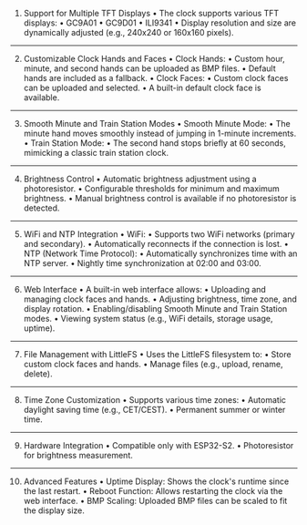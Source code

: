 1. Support for Multiple TFT Displays
•	The clock supports various TFT displays:
•	GC9A01
•	GC9D01
•	ILI9341
•	Display resolution and size are dynamically adjusted (e.g., 240x240 or 160x160 pixels).
---
2. Customizable Clock Hands and Faces
•	Clock Hands:
•	Custom hour, minute, and second hands can be uploaded as BMP files.
•	Default hands are included as a fallback.
•	Clock Faces:
•	Custom clock faces can be uploaded and selected.
•	A built-in default clock face is available.
---
3. Smooth Minute and Train Station Modes
•	Smooth Minute Mode:
•	The minute hand moves smoothly instead of jumping in 1-minute increments.
•	Train Station Mode:
•	The second hand stops briefly at 60 seconds, mimicking a classic train station clock.
---
4. Brightness Control
•	Automatic brightness adjustment using a photoresistor.
•	Configurable thresholds for minimum and maximum brightness.
•	Manual brightness control is available if no photoresistor is detected.
---
5. WiFi and NTP Integration
•	WiFi:
•	Supports two WiFi networks (primary and secondary).
•	Automatically reconnects if the connection is lost.
•	NTP (Network Time Protocol):
•	Automatically synchronizes time with an NTP server.
•	Nightly time synchronization at 02:00 and 03:00.
---
6. Web Interface
•	A built-in web interface allows:
•	Uploading and managing clock faces and hands.
•	Adjusting brightness, time zone, and display rotation.
•	Enabling/disabling Smooth Minute and Train Station modes.
•	Viewing system status (e.g., WiFi details, storage usage, uptime).
---
7. File Management with LittleFS
•	Uses the LittleFS filesystem to:
•	Store custom clock faces and hands.
•	Manage files (e.g., upload, rename, delete).
---
8. Time Zone Customization
•	Supports various time zones:
•	Automatic daylight saving time (e.g., CET/CEST).
•	Permanent summer or winter time.
---
9. Hardware Integration
•	Compatible only with ESP32-S2.
•	Photoresistor for brightness measurement.
---
10. Advanced Features
•	Uptime Display: Shows the clock's runtime since the last restart.
•	Reboot Function: Allows restarting the clock via the web interface.
•	BMP Scaling: Uploaded BMP files can be scaled to fit the display size.
